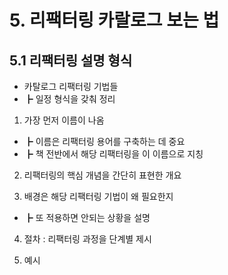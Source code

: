 # 5. 리팩터링 카랄로그 보는 법

## 5.1 리팩터링 설명 형식

- 카탈로그 리팩터링 기법들
- ┣ 일정 형식을 갖춰 정리

1. 가장 먼저 이름이 나옴

- ┣ 이름은 리팩터링 용어를 구축하는 데 중요
- ┣ 책 전반에서 해당 리팩터링을 이 이름으로 지칭

2. 리팩터링의 핵심 개념을 간단히 표현한 개요

3. 배경은 해당 리팩터링 기법이 왜 필요한지

- ┣ 또 적용하면 안되는 상황을 설명

4. 절차 : 리팩터링 과정을 단계별 제시

5. 예시
